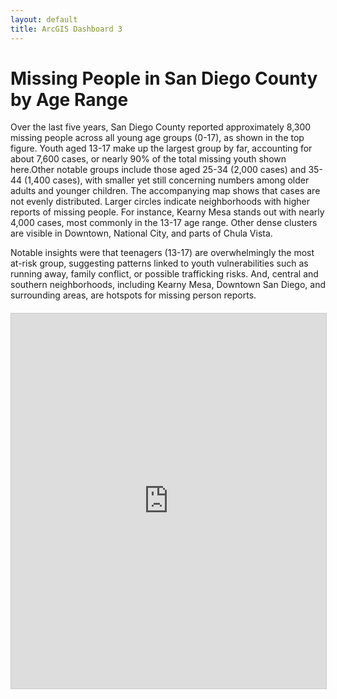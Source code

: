 ```yaml
---
layout: default
title: ArcGIS Dashboard 3
---
```


# Missing People in San Diego County by Age Range

Over the last five years, San Diego County reported approximately 8,300 missing people across all young age groups (0-17), as shown in the top figure. Youth aged 13-17 make up the largest group by far, accounting for about 7,600 cases, or nearly 90% of the total missing youth shown here.Other notable groups include those aged 25-34 (2,000 cases) and 35-44 (1,400 cases), with smaller yet still concerning numbers among older adults and younger children. The accompanying map shows that cases are not evenly distributed. Larger circles indicate neighborhoods with higher reports of missing people. For instance, Kearny Mesa stands out with nearly 4,000 cases, most commonly in the 13-17 age range. Other dense clusters are visible in Downtown, National City, and parts of Chula Vista.

Notable insights were that teenagers (13-17) are overwhelmingly the most at-risk group, suggesting patterns linked to youth vulnerabilities such as running away, family conflict, or possible trafficking risks. And, central and southern neighborhoods, including Kearny Mesa, Downtown San Diego, and surrounding areas, are hotspots for missing person reports.

<div style="width: 100%; height: 600px; margin-top: 20px;">
  <iframe 
    src="https://sdsugeo.maps.arcgis.com/apps/dashboards/9127b8b43994417d8adb6deb94753c75" 
    frameborder="0" 
    style="width: 100%; height: 100%; border: 1px solid #ccc;">
  </iframe>
</div>
